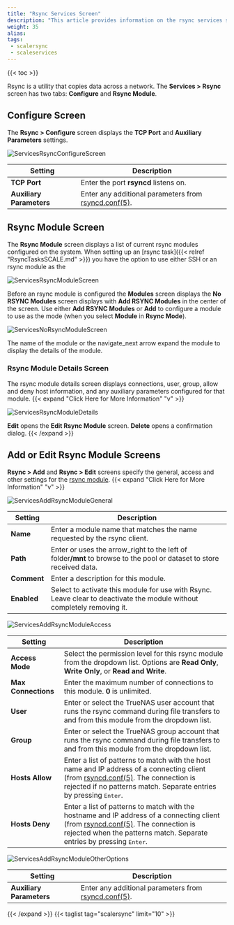 ```yaml
---
title: "Rsync Services Screen"
description: "This article provides information on the rsync services screens and settings."
weight: 35
alias: 
tags:
 - scalersync
 - scaleservices
---
```


{{< toc >}}

Rsync is a utility that copies data across a network. The **Services > Rsync** screen has two tabs: **Configure** and **Rsync Module**.

## Configure Screen

The **Rsync > Configure** screen displays the **TCP Port** and **Auxiliary Parameters** settings. 

![ServicesRsyncConfigureScreen](/images/SCALE/22.02/ServicesRsyncConfigureScreen.png "Services Rsync Configure Screen")

| Setting | Description |
|---------|-------------|
| **TCP Port** | Enter the port **rsyncd** listens on. |
| **Auxiliary Parameters** | Enter any additional parameters from [rsyncd.conf(5)](https://www.samba.org/ftp/rsync/rsyncd.conf.html). |

## Rsync Module Screen

The **Rsync Module** screen displays a list of current rsync modules configured on the system. 
When setting up an [rsync task]({{< relref "RsyncTasksSCALE.md" >}}) you have the option to use either SSH or an rsync module as the  

![ServicesRsyncModuleScreen](/images/SCALE/22.02/ServicesRsyncModuleScreen.png "Services Rsync Module")

Before an rsync module is configured the **Modules** screen displays the **No RSYNC Modules** screen displays with **Add RSYNC Modules** in the center of the screen. Use either **Add RSYNC Modules** or **Add** to configure a module to use as the mode (when you select **Module** in **Rsync Mode**). 

![ServicesNoRsyncModuleScreen](/images/SCALE/22.02/ServicesNoRsyncModuleScreen.png "Rsync Module No Rsync Module")

The name of the module or the <span class="material-icons">navigate_next</span> arrow expand the module to display the details of the module.

### Rsync Module Details Screen
The rsync module details screen displays connections, user, group, allow and deny host information, and any auxiliary parameters configured for that module. 
{{< expand "Click Here for More Information" "v" >}}

![ServicesRsyncModuleDetails](/images/SCALE/22.02/ServicesRsyncModuleDetails.png "Services Rsync Module Details")

**Edit** opens the **Edit Rsync Module** screen. **Delete** opens a confirmation dialog.
{{< /expand >}}
## Add or Edit Rsync Module Screens
**Rsync > Add** and **Rsync > Edit** screens specify the general, access and other settings for the [rsync module](https://download.samba.org/pub/rsync/rsync.1).
{{< expand "Click Here for More Information" "v" >}}

![ServicesAddRsyncModuleGeneral](/images/SCALE/22.02/ServicesAddRsyncModuleGeneral.png "Services Add Rsync Module General Settings")

| Setting | Description |
|---------|-------------|
| **Name** | Enter a module name that matches the name requested by the rsync client. |
| **Path** | Enter or uses the <span class="material-icons">arrow_right</span> to the left of <span class="material-icons">folder</span>**/mnt** to browse to the pool or dataset to store received data. |
| **Comment** | Enter a description for this module. |
| **Enabled** | Select to activate this module for use with Rsync. Leave clear to deactivate the module without completely removing it. |

![ServicesAddRsyncModuleAccess](/images/SCALE/22.02/ServicesAddRsyncModuleAccess.png "Services Add Rsync Module Access Settings")

| Setting | Description |
|---------|-------------|
| **Access Mode** | Select the permission level for this rsync module from the dropdown list. Options are **Read Only**, **Write Only**, or **Read and Write**. |
| **Max Connections** | Enter the maximum number of connections to this module. **0** is unlimited. |
| **User** | Enter or select the TrueNAS user account that runs the rsync command during file transfers to and from this module from the dropdown list. |
| **Group** | Enter or select the TrueNAS group account that runs the rsync command during file transfers to and from this module from the dropdown list. |
| **Hosts Allow** | Enter a list of patterns to match with the host name and IP address of a connecting client (from [rsyncd.conf(5)](https://www.samba.org/ftp/rsync/rsyncd.conf.html). The connection is rejected if no patterns match. Separate entries by pressing <kbd>Enter</kbd>. |
| **Hosts Deny** | Enter  a list of patterns to match with the hostname and IP address of a connecting client (from [rsyncd.conf(5)](https://www.samba.org/ftp/rsync/rsyncd.conf.html). The connection is rejected when the patterns match. Separate entries by pressing <kbd>Enter</kbd>. |

![ServicesAddRsyncModuleOtherOptions](/images/SCALE/22.02/ServicesAddRsyncModuleOtherOptions.png "Services Add Rsync Module Other Options Settings")

| Setting | Description |
|---------|-------------|
| **Auxiliary Parameters** | Enter any additional parameters from [rsyncd.conf(5)](https://www.samba.org/ftp/rsync/rsyncd.conf.html). |
{{< /expand >}}
{{< taglist tag="scalersync" limit="10" >}}